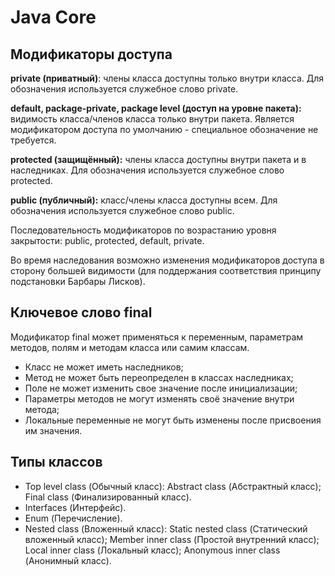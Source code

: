 # Java Core

## Модификаторы доступа

**private (приватный)**: члены класса доступны только внутри класса. Для обозначения используется служебное слово private.

**default, package-private, package level (доступ на уровне пакета):** видимость класса/членов класса только внутри пакета. Является модификатором доступа по умолчанию - специальное обозначение не требуется.

**protected (защищённый):** члены класса доступны внутри пакета и в наследниках. Для обозначения используется служебное слово protected.

**public (публичный):** класс/члены класса доступны всем. Для обозначения используется служебное слово public.

Последовательность модификаторов по возрастанию уровня закрытости: public, protected, default, private.

Во время наследования возможно изменения модификаторов доступа в сторону большей видимости (для поддержания соответствия принципу подстановки Барбары Лисков).

## Ключевое слово **final**

Модификатор final может применяться к переменным, параметрам методов, полям и методам класcа или самим классам.
  - Класс не может иметь наследников;
  - Метод не может быть переопределен в классах наследниках;
  - Поле не может изменить свое значение после инициализации;
  - Параметры методов не могут изменять своё значение внутри метода;
  - Локальные переменные не могут быть изменены после присвоения им значения.

## Типы классов 

  - Top level class (Обычный класс):
    Abstract class (Абстрактный класс);
    Final class (Финализированный класс).
  - Interfaces (Интерфейс).
  - Enum (Перечисление).
  - Nested class (Вложенный класс):
    Static nested class (Статический вложенный класс);
    Member inner class (Простой внутренний класс);
    Local inner class (Локальный класс);
    Anonymous inner class (Анонимный класс).
